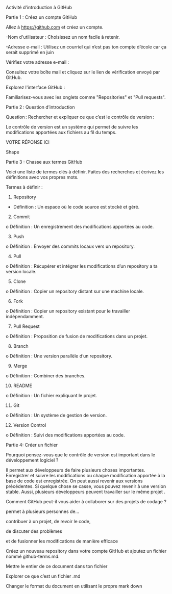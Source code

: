 Activité d'introduction à GitHub 

Partie 1 : Créez un compte GitHub 

Allez à https://github.com et créez un compte. 

-Nom d'utilisateur : Choisissez un nom facile à retenir. 

-Adresse e-mail : Utilisez un courriel qui n’est pas ton compte d’école car ça serait supprimé en juin 

Vérifiez votre adresse e-mail : 

Consultez votre boîte mail et cliquez sur le lien de vérification envoyé par GitHub. 

Explorez l'interface GitHub : 

Familiarisez-vous avec les onglets comme "Repositories" et "Pull requests". 

 

Partie 2 : Question d’introduction 

Question : Rechercher et expliquer ce que c’est le contrôle de version : 

 

Le contrôle de version est un système qui permet de suivre les modifications apportées aux fichiers au fil du temps.  

VOTRE RÉPONSE ICI 

Shape 

Partie 3 : Chasse aux termes GitHub 

Voici une liste de termes clés à définir. Faites des recherches et écrivez les définitions avec vos propres mots.  

Termes à définir : 

1. Repository 

+ Définition : Un espace où le code source est stocké et géré. 

2. Commit 

o Définition : Un enregistrement des modifications apportées au code. 

3. Push 

o Définition : Envoyer des commits locaux vers un repository. 

4. Pull 

o Définition : Récupérer et intégrer les modifications d’un repository a ta version locale. 

5. Clone 

o Définition : Copier un repository distant sur une machine locale. 

6. Fork 

o Définition : Copier un repository existant pour le travailler indépendamment. 

7. Pull Request 

o Définition : Proposition de fusion de modifications dans un projet. 

8. Branch 

o Définition : Une version parallèle d’un repository. 

9. Merge 

o Définition : Combiner des branches. 

10. README 

o Définition : Un fichier expliquant le projet. 

11. Git 

o Définition : Un système de gestion de version. 

12. Version Control 

o Définition : Suivi des modifications apportées au code. 

 

 

 

Partie 4: Créer un fichier 

Pourquoi pensez-vous que le contrôle de version est important dans le développement logiciel ? 

Il permet aux développeurs de faire plusieurs choses importantes. Enregistrer et suivre les modifications ou chaque modification apportée à la base de code est enregistrée. On peut aussi revenir aux versions précédentes. Si quelque chose se casse, vous pouvez revenir à une version stable. Aussi, plusieurs développeurs peuvent travailler sur le même projet . 

Comment GitHub peut-il vous aider à collaborer sur des projets de codage ? 

permet à plusieurs personnes de... 

contribuer à un projet, de revoir le code,  

de discuter des problèmes  

et de fusionner les modifications de manière efficace 

 

Créez un nouveau repository dans votre compte GitHub et ajoutez un fichier nommé github-terms.md.  

Mettre le entier de ce document dans ton fichier  

Explorer ce que c’est un fichier .md  

Changer le format du document en utilisant le propre mark down 

